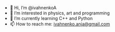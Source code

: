 - 👋 Hi, I’m @ivahnenkoA
- 👀 I’m interested in physics, art and programming
- 🌱 I’m currently learning C++ and Python
- 📫 How to reach me: ivahnenko.anja@gmail.com

<!---
ivahnenkoA/ivahnenkoA is a ✨ special ✨ repository because its `README.md` (this file) appears on your GitHub profile.
You can click the Preview link to take a look at your changes.
--->
